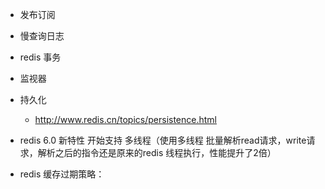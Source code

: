 * 发布订阅
* 慢查询日志
* redis 事务
* 监视器
* 持久化
  * http://www.redis.cn/topics/persistence.html
* redis 6.0 新特性 开始支持 多线程（使用多线程 批量解析read请求，write请求，解析之后的指令还是原来的redis 线程执行，性能提升了2倍）

* redis 缓存过期策略：